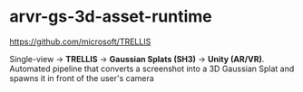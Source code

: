 # arvr-gs-3d-asset-runtime
https://github.com/microsoft/TRELLIS

Single-view → **TRELLIS** → **Gaussian Splats (SH3)** → **Unity (AR/VR)**.
Automated pipeline that converts a screenshot into a 3D Gaussian Splat and spawns it in front of the user's camera
